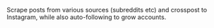Scrape posts from various sources (subreddits etc) and crosspost to Instagram, while also auto-following to grow accounts.
